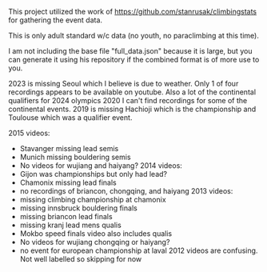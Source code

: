 This project utilized the work of https://github.com/stanrusak/climbingstats for gathering the event data.

This is only adult standard w/c data (no youth, no paraclimbing at this time).

I am not including the base file "full_data.json" because it is large, but you can generate it using his repository if the combined format is of more use to you.

2023 is missing Seoul which I believe is due to weather. Only 1 of four recordings appears to be available on youtube. Also a lot of the continental qualifiers for 2024 olympics
2020 I can't find recordings for some of the continental events.
2019 is missing Hachioji which is the championship and Toulouse which was a qualifier event.

2015 videos:
- Stavanger missing lead semis
- Munich missing bouldering semis
- No videos for wujiang and haiyang?
2014 videos:
- Gijon was championships but only had lead?
- Chamonix missing lead finals
- no recordings of briancon, chongqing, and haiyang
2013 videos:
- missing climbing championship at chamonix
- missing innsbruck bouldering finals
- missing briancon lead finals
- missing kranj lead mens qualis
- Mokbo speed finals video also includes qualis
- No videos for wujiang chongqing or haiyang?
- no event for european championship at laval
2012 videos are confusing. Not well labelled so skipping for now